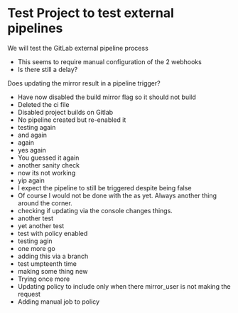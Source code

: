 # Test Project to test external pipelines

We will test the GitLab external pipeline process

- This seems to require manual configuration of the 2 webhooks
- Is there still a delay?

Does updating the mirror result in a pipeline trigger?
- Have now disabled the build mirror flag so it should not build
- Deleted the ci file
- Disabled project builds on Gitlab
- No pipeline created but re-enabled it
- testing again
- and again
- again
- yes again
- You guessed it again
- another sanity check
- now its not working
- yip again
- I expect the pipeline to still be triggered despite being false
- Of course I would not be done with the as yet. Always another thing around the corner.
- checking if updating via the console changes things.
- another test
- yet another test
- test with policy enabled
- testing agin
- one more go
- adding this via a branch
- test umpteenth time
- making some thing new
- Trying once more
- Updating policy to include only when there mirror_user is not making the request
- Adding manual job to policy
